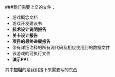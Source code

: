 ###我们需要上交的文件：  
- 游戏概念文档  
- 游戏开发建议书  
- **技术设计说明报告**
- **关卡设计报告**
- **项目的最终进展报告**
- 带有详细注释的所有源代码及相应使用到的数据文件
- 该游戏的可执行文件
- **演示PPT**

其中**加粗**的是我们接下来需要写的东西